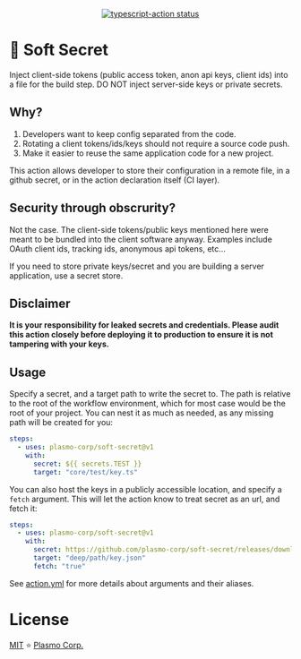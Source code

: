 <p align="center">
  <a href="https://github.com/plasmo-corp/soft-secret/actions">
    <img alt="typescript-action status" src="https://github.com/plasmo-corp/soft-secret/actions/workflows/deploy-v.yml/badge.svg">
  </a>
</p>

# 🍦 Soft Secret

Inject client-side tokens (public access token, anon api keys, client ids) into a file for the build step. DO NOT inject server-side keys or private secrets.

## Why?

1. Developers want to keep config separated from the code.
2. Rotating a client tokens/ids/keys should not require a source code push.
3. Make it easier to reuse the same application code for a new project.

This action allows developer to store their configuration in a remote file, in a github secret, or in the action declaration itself (CI layer).

## Security through obscrurity?

Not the case. The client-side tokens/public keys mentioned here were meant to be bundled into the client software anyway. Examples include OAuth client ids, tracking ids, anonymous api tokens, etc...

If you need to store private keys/secret and you are building a server application, use a secret store.

## Disclaimer

**It is your responsibility for leaked secrets and credentials. Please audit this action closely before deploying it to production to ensure it is not tampering with your keys.**

## Usage

Specify a secret, and a target path to write the secret to. The path is relative to the root of the workflow environment, which for most case would be the root of your project. You can nest it as much as needed, as any missing path will be created for you:

```yaml
steps:
  - uses: plasmo-corp/soft-secret@v1
    with:
      secret: ${{ secrets.TEST }}
      target: "core/test/key.ts"
```

You can also host the keys in a publicly accessible location, and specify a `fetch` argument. This will let the action know to treat secret as an url, and fetch it:

```yaml
steps:
  - uses: plasmo-corp/soft-secret@v1
    with:
      secret: https://github.com/plasmo-corp/soft-secret/releases/download/test/key.json
      target: "deep/path/key.json"
      fetch: "true"
```

See [action.yml](./action.yml) for more details about arguments and their aliases.

# License

[MIT](./license) ⭐ [Plasmo Corp.](https://plasmo.com)
